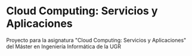 # Cloud Computing: Servicios y Aplicaciones
Proyecto para la asignatura "Cloud Computing: Servicios y Aplicaciones" del Máster en Ingeniería Informática de la UGR
